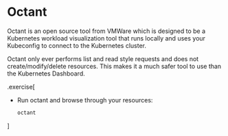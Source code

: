 # Octant

Octant is an open source tool from VMWare which is designed to be a Kubernetes workload visualization tool that runs locally and uses your Kubeconfig to connect to the Kubernetes cluster.

Octant only ever performs list and read style requests and does not create/modify/delete resources. This makes it a much safer tool to use than the Kubernetes Dashboard.

.exercise[

- Run octant and browse through your resources:
  ```bash
  octant
  ```

]